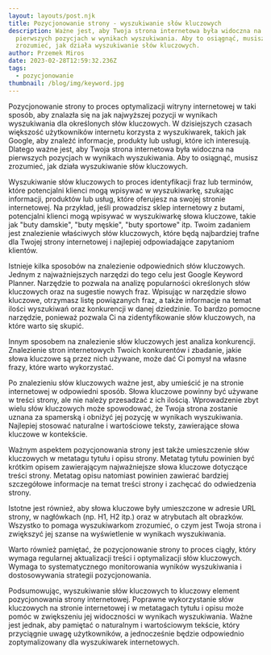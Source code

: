 ```yaml
---
layout: layouts/post.njk
title: Pozycjonowanie strony - wyszukiwanie słów kluczowych
description: Ważne jest, aby Twoja strona internetowa była widoczna na
  pierwszych pozycjach w wynikach wyszukiwania. Aby to osiągnąć, musisz
  zrozumieć, jak działa wyszukiwanie słów kluczowych.
author: Przemek Miros
date: 2023-02-28T12:59:32.236Z
tags:
  - pozycjonowanie
thumbnail: /blog/img/keyword.jpg
---
```

Pozycjonowanie strony to proces optymalizacji witryny internetowej w taki sposób, aby znalazła się na jak najwyższej pozycji w wynikach wyszukiwania dla określonych słów kluczowych. W dzisiejszych czasach większość użytkowników internetu korzysta z wyszukiwarek, takich jak Google, aby znaleźć informacje, produkty lub usługi, które ich interesują. Dlatego ważne jest, aby Twoja strona internetowa była widoczna na pierwszych pozycjach w wynikach wyszukiwania. Aby to osiągnąć, musisz zrozumieć, jak działa wyszukiwanie słów kluczowych.

Wyszukiwanie słów kluczowych to proces identyfikacji fraz lub terminów, które potencjalni klienci mogą wpisywać w wyszukiwarkę, szukając informacji, produktów lub usług, które oferujesz na swojej stronie internetowej. Na przykład, jeśli prowadzisz sklep internetowy z butami, potencjalni klienci mogą wpisywać w wyszukiwarkę słowa kluczowe, takie jak "buty damskie", "buty męskie", "buty sportowe" itp. Twoim zadaniem jest znalezienie właściwych słów kluczowych, które będą najbardziej trafne dla Twojej strony internetowej i najlepiej odpowiadające zapytaniom klientów.

Istnieje kilka sposobów na znalezienie odpowiednich słów kluczowych. Jednym z najważniejszych narzędzi do tego celu jest Google Keyword Planner. Narzędzie to pozwala na analizę popularności określonych słów kluczowych oraz na sugestie nowych fraz. Wpisując w narzędzie słowo kluczowe, otrzymasz listę powiązanych fraz, a także informacje na temat ilości wyszukiwań oraz konkurencji w danej dziedzinie. To bardzo pomocne narzędzie, ponieważ pozwala Ci na zidentyfikowanie słów kluczowych, na które warto się skupić.

Innym sposobem na znalezienie słów kluczowych jest analiza konkurencji. Znalezienie stron internetowych Twoich konkurentów i zbadanie, jakie słowa kluczowe są przez nich używane, może dać Ci pomysł na własne frazy, które warto wykorzystać.

Po znalezieniu słów kluczowych ważne jest, aby umieścić je na stronie internetowej w odpowiedni sposób. Słowa kluczowe powinny być używane w treści strony, ale nie należy przesadzać z ich ilością. Wprowadzenie zbyt wielu słów kluczowych może spowodować, że Twoja strona zostanie uznana za spamerską i obniżyć jej pozycję w wynikach wyszukiwania. Najlepiej stosować naturalne i wartościowe teksty, zawierające słowa kluczowe w kontekście.

Ważnym aspektem pozycjonowania strony jest także umieszczenie słów kluczowych w metatagu tytułu i opisu strony. Metatag tytułu powinien być krótkim opisem zawierającym najważniejsze słowa kluczowe dotyczące treści strony. Metatag opisu natomiast powinien zawierać bardziej szczegółowe informacje na temat treści strony i zachęcać do odwiedzenia strony.

Istotne jest również, aby słowa kluczowe były umieszczone w adresie URL strony, w nagłówkach (np. H1, H2 itp.) oraz w atrybutach alt obrazków. Wszystko to pomaga wyszukiwarkom zrozumieć, o czym jest Twoja strona i zwiększyć jej szanse na wyświetlenie w wynikach wyszukiwania.

Warto również pamiętać, że pozycjonowanie strony to proces ciągły, który wymaga regularnej aktualizacji treści i optymalizacji słów kluczowych. Wymaga to systematycznego monitorowania wyników wyszukiwania i dostosowywania strategii pozycjonowania.

Podsumowując, wyszukiwanie słów kluczowych to kluczowy element pozycjonowania strony internetowej. Poprawne wykorzystanie słów kluczowych na stronie internetowej i w metatagach tytułu i opisu może pomóc w zwiększeniu jej widoczności w wynikach wyszukiwania. Ważne jest jednak, aby pamiętać o naturalnym i wartościowym tekście, który przyciągnie uwagę użytkowników, a jednocześnie będzie odpowiednio zoptymalizowany dla wyszukiwarek internetowych.